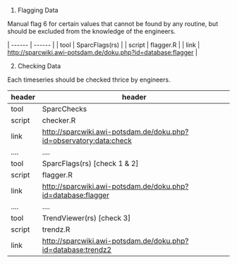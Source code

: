 1. Flagging Data

Manual flag 6 for certain values ​​that cannot be found by any routine, but should be excluded from the knowledge of the engineers.

| ------ | ------ |
| tool | SparcFlags(rs) |
| script | flagger.R |
| link | http://sparcwiki.awi-potsdam.de/doku.php?id=database:flagger |

2. Checking Data

Each timeseries should be checked thrice by engineers.

| header | header |
| ------ | ------ |
| tool | SparcChecks |
| script | checker.R |
| link | http://sparcwiki.awi-potsdam.de/doku.php?id=observatory:data:check |
|....|....|
| tool | SparcFlags(rs) [check 1 & 2]|
| script | flagger.R |
| link | http://sparcwiki.awi-potsdam.de/doku.php?id=database:flagger |
|....|....|
| tool | TrendViewer(rs) [check 3]|
| script | trendz.R |
| link | http://sparcwiki.awi-potsdam.de/doku.php?id=database:trendz2 |

